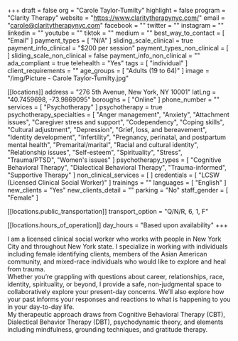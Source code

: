 +++
draft = false
org = "Carole Taylor-Tumilty"
highlight = false
program = "Clarity Therapy"
website = "https://www.claritytherapynyc.com/"
email = "carole@claritytherapynyc.com"
facebook = ""
twitter = ""
instagram = ""
linkedin = ""
youtube = ""
tiktok = ""
medium = ""
best_way_to_contact = [ "Email" ]
payment_types = [ "N/A" ]
sliding_scale_clinical = true
payment_info_clinical = "$200 per session"
payment_types_non_clinical = [ ]
sliding_scale_non_clinical = false
payment_info_non_clinical = ""
ada_compliant = true
telehealth = "Yes"
tags = [ "individual" ]
client_requirements = ""
age_groups = [ "Adults (19 to 64)" ]
image = "/img/Picture - Carole Taylor-Tumilty.jpg"

[[locations]]
address = "276 5th Avenue, New York, NY 10001"
latLng = "40.7459698, -73.9869095"
boroughs = [ "Online" ]
phone_number = ""
services = [ "Psychotherapy" ]
psychotherapy = true
psychotherapy_specialties = [
  "Anger management",
  "Anxiety",
  "Attachment issues",
  "Caregiver stress and support",
  "Codependency",
  "Coping skills",
  "Cultural adjustment",
  "Depression",
  "Grief, loss, and bereavement",
  "Identity development",
  "Infertility",
  "Pregnancy, perinatal, and postpartum mental health",
  "Premarital/marital",
  "Racial and cultural identity",
  "Relationship issues",
  "Self-esteem",
  "Spirituality",
  "Stress",
  "Trauma/PTSD",
  "Women's issues"
]
psychotherapy_types = [
  "Cognitive Behavioral Therapy",
  "Dialectical Behavioral Therapy",
  "Trauma-informed",
  "Supportive Therapy"
]
non_clinical_services = [ ]
credentials = [ "LCSW (Licensed Clinical Social Worker)" ]
trainings = ""
languages = [ "English" ]
new_clients = "Yes"
new_clients_detail = ""
parking = "No"
staff_gender = [ "Female" ]

  [[locations.public_transportation]]
  transport_option = "Q/N/R, 6, 1, F"

  [[locations.hours_of_operation]]
  day_hours = "Based upon availability"
+++


I am a licensed clinical social worker who works with people in New York City and throughout New York state. I specialize in working with individuals including female identifying clients, members of the Asian American community, and mixed-race individuals who would like to explore and heal from trauma. <br>
Whether you’re grappling with questions about career, relationships, race, identity, spirituality, or beyond, I provide a safe, non-judgmental space to collaboratively explore your present-day concerns. We’ll also explore how your past informs your responses and reactions to what is happening to you in your day-to-day life. <br>
My therapeutic approach draws from Cognitive Behavioral Therapy (CBT), Dialectical Behavior Therapy (DBT), psychodynamic theory, and elements including mindfulness, grounding techniques, and gratitude therapy. <br>
